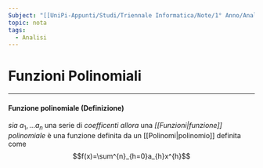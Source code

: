 ```yaml
---
Subject: "[[UniPi-Appunti/Studi/Triennale Informatica/Note/1° Anno/Analisi/Analisi]]"
topic: nota
tags:
  - Analisi
---
```

# Funzioni Polinomiali
---
#### Funzione polinomiale (Definizione)
_sia_ $a_{1},\dots a_{n}$ una serie di _coefficenti_ 
_allora_ una _[[Funzioni|funzione]] polinomiale_ è una funzione definita da un [[Polinomi|polinomio]] definita come $$f(x)=\sum^{n}_{h=0}a_{h}x^{h}$$
